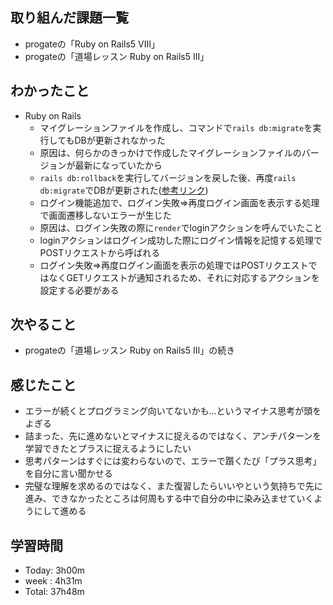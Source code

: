 ## 取り組んだ課題一覧
- progateの「Ruby on Rails5 VIII」
- progateの「道場レッスン Ruby on Rails5 III」
## わかったこと
- Ruby on Rails
  - マイグレーションファイルを作成し、コマンドで`rails db:migrate`を実行してもDBが更新されなかった
  - 原因は、何らかのきっかけで作成したマイグレーションファイルのバージョンが最新になっていたから
  - `rails db:rollback`を実行してバージョンを戻した後、再度`rails db:migrate`でDBが更新された([参考リンク](https://prograshi.com/framework/rails/how-to-migrate-after-modification-of-migration-file/))
  - ログイン機能追加で、ログイン失敗⇒再度ログイン画面を表示する処理で画面遷移しないエラーが生じた
  - 原因は、ログイン失敗の際に`render`でloginアクションを呼んでいたこと
  - loginアクションはログイン成功した際にログイン情報を記憶する処理でPOSTリクエストから呼ばれる
  - ログイン失敗⇒再度ログイン画面を表示の処理ではPOSTリクエストではなくGETリクエストが通知されるため、それに対応するアクションを設定する必要がある
## 次やること
- progateの「道場レッスン Ruby on Rails5 III」の続き
## 感じたこと
- エラーが続くとプログラミング向いてないかも…というマイナス思考が頭をよぎる
- 詰まった、先に進めないとマイナスに捉えるのではなく、アンチパターンを学習できたとプラスに捉えるようにしたい
- 思考パターンはすぐには変わらないので、エラーで躓くたび「プラス思考」を自分に言い聞かせる
- 完璧な理解を求めるのではなく、また復習したらいいやという気持ちで先に進み、できなかったところは何周もする中で自分の中に染み込ませていくようにして進める
## 学習時間
- Today: 3h00m
- week : 4h31m
- Total: 37h48m
